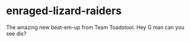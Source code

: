 # enraged-lizard-raiders

The amazing new beat-em-up from Team Toadstool.
Hey G man can you see dis?